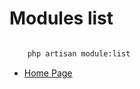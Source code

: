 # Modules list

``` bash

    php artisan module:list

```
- [Home Page](https://idel327.github.io/laravel-modular)